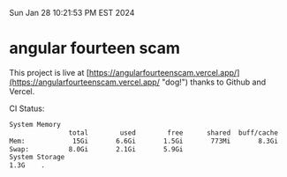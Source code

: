 Sun Jan 28 10:21:53 PM EST 2024

# angular fourteen scam


This project is live at [https://angularfourteenscam.vercel.app/](https://angularfourteenscam.vercel.app/ "dog!") thanks to Github and Vercel.

CI Status: 

```bash
System Memory
               total        used        free      shared  buff/cache   available
Mem:            15Gi       6.6Gi       1.5Gi       773Mi       8.3Gi       8.7Gi
Swap:          8.0Gi       2.1Gi       5.9Gi
System Storage
1.3G	.
```
```bash
